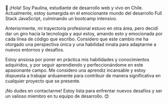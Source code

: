 👋 ¡Hola! Soy Paulina, estudiante de desarrollo web y vivo en Chile. Actualmente, estoy sumergida en el emocionante mundo del desarrollo Full Stack JavaScript, culminando un bootcamp intensivo.

Anteriormente, mi trayectoria profesional estuvo en otra área, pero decidí dar un giro hacia la tecnología y aquí estoy, amando esto y emocionada por cada línea de código que escribo. Considero que este cambio me ha otorgado una perspectiva única y una habilidad innata para adaptarme a nuevos entornos y desafíos.

Estoy ansiosa por poner en práctica mis habilidades y conocimientos adquiridos, y por seguir aprendiendo y perfeccionándome en este apasionante campo. Me considero una aprendiz incansable y estoy dispuesta a trabajar arduamente para contribuir de manera significativa en cualquier proyecto que se presente.

¡No dudes en contactarme! Estoy lista para enfrentar nuevos desafíos y ser un valioso miembro en tu equipo de desarrollo. 😊

